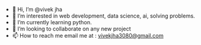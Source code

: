 - 👋 Hi, I’m @vivek jha
- 👀 I’m interested in web development, data science, ai, solving problems.
- 🌱 I’m currently learning python.
- 💞️ I’m looking to collaborate on any new project
- 📫 How to reach me email me at : vivekjha3080@gmail.com 

<!---
duckling69/duckling69 is a ✨ special ✨ repository because its `README.md` (this file) appears on your GitHub profile.
You can click the Preview link to take a look at your changes.
--->
